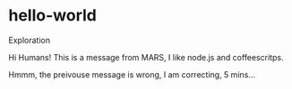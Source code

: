 # hello-world
Exploration


Hi Humans!
This is a message from MARS, I like node.js and coffeescritps.


Hmmm, the preivouse message is wrong, I am correcting, 5 mins...
